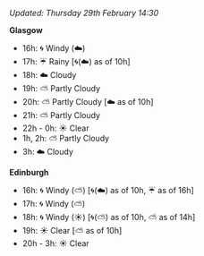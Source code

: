 *Updated: Thursday 29th February 14:30*

**Glasgow**

* 16h: :cyclone: Windy (:cloud:)
* 17h: :umbrella: Rainy [:cyclone:(:cloud:) as of 10h]
* 18h: :cloud: Cloudy
* 19h: :partly_sunny: Partly Cloudy
* 20h: :partly_sunny: Partly Cloudy [:cloud: as of 10h]
* 21h: :partly_sunny: Partly Cloudy
* 22h - 0h: :sunny: Clear
* 1h, 2h: :partly_sunny: Partly Cloudy
* 3h: :cloud: Cloudy

**Edinburgh**

* 16h: :cyclone: Windy (:partly_sunny:) [:cyclone:(:cloud:) as of 10h, :umbrella: as of 16h]
* 17h: :cyclone: Windy (:partly_sunny:)
* 18h: :cyclone: Windy (:sunny:) [:cyclone:(:partly_sunny:) as of 10h, :partly_sunny: as of 14h]
* 19h: :sunny: Clear [:partly_sunny: as of 10h]
* 20h - 3h: :sunny: Clear
